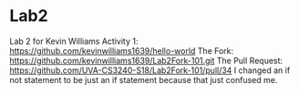 # Lab2
Lab 2 for Kevin Williams
Activity 1: https://github.com/kevinwilliams1639/hello-world
The Fork: https://github.com/kevinwilliams1639/Lab2Fork-101.git
The Pull Request: https://github.com/UVA-CS3240-S18/Lab2Fork-101/pull/34
I changed an if not statement to be just an if statement because that just confused me.
